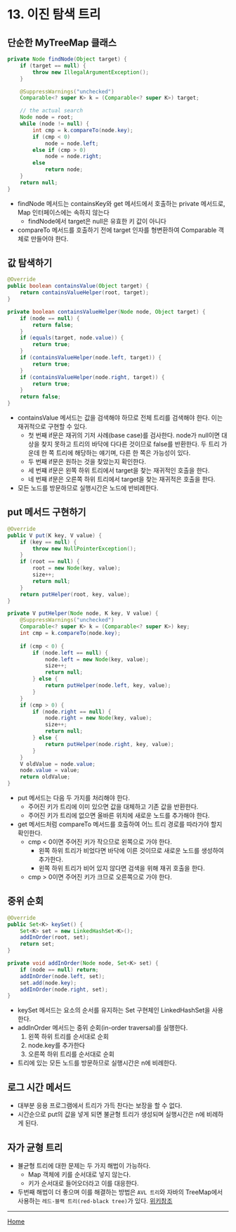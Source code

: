 # 13. 이진 탐색 트리

## 단순한 MyTreeMap 클래스

```java
private Node findNode(Object target) {
    if (target == null) {
        throw new IllegalArgumentException();
    }

    @SuppressWarnings("unchecked")
    Comparable<? super K> k = (Comparable<? super K>) target;

    // the actual search
    Node node = root;
    while (node != null) {
        int cmp = k.compareTo(node.key);
        if (cmp < 0)
            node = node.left;
        else if (cmp > 0)
            node = node.right;
        else
            return node;
    }
    return null;
}
```

- findNode 메서드는 containsKey와 get 메서드에서 호출하는 private 메서드로, Map 인터페이스에는 속하지 않는다
    - findNode에서 target은 null은 유효한 키 값이 아니다
- compareTo 메서드를 호출하기 전에 target 인자를 형변환하여 Comparable 객체로 만들어야 한다.


## 값 탐색하기

```java
@Override
public boolean containsValue(Object target) {
    return containsValueHelper(root, target);
}

private boolean containsValueHelper(Node node, Object target) {
    if (node == null) {
        return false;
    }
    if (equals(target, node.value)) {
        return true;
    }
    if (containsValueHelper(node.left, target)) {
        return true;
    }
    if (containsValueHelper(node.right, target)) {
        return true;
    }
    return false;
}
```

- containsValue 메서드는 값을 검색해야 하므로 전체 트리를 검색해야 한다. 이는 재귀적으로 구현할 수 있다.
    - 첫 번째 if문은 재귀의 기저 사례(base case)를 검사한다. node가 null이면 대상을 찾지 못하고 트리의 바닥에 다다른 것이므로 false를 반환한다. 두 트리 가운데 한 쪽 트리에 해당하는 얘기며, 다른 한 쪽은 가능성이 있다.
    - 두 번째 if문은 원하는 것을 찾았는지 확인한다.
    - 세 번쨰 if문은 왼쪽 하위 트리에서 target을 찾는 재귀적인 호출을 한다.
    - 네 번째 if문은 오른쪽 하위 트리에서 target을 찾는 재귀적은 호출을 한다.
- 모든 노드를 방문하므로 실행시간은 노드에 반비례한다.


## put 메서드 구현하기

```java
@Override
public V put(K key, V value) {
    if (key == null) {
        throw new NullPointerException();
    }
    if (root == null) {
        root = new Node(key, value);
        size++;
        return null;
    }
    return putHelper(root, key, value);
}

private V putHelper(Node node, K key, V value) {
    @SuppressWarnings("unchecked")
    Comparable<? super K> k = (Comparable<? super K>) key;
    int cmp = k.compareTo(node.key);
    
    if (cmp < 0) {
        if (node.left == null) {
            node.left = new Node(key, value);
            size++;
            return null;
        } else {
            return putHelper(node.left, key, value);
        }
    }
    if (cmp > 0) {
        if (node.right == null) {
            node.right = new Node(key, value);
            size++;
            return null;
        } else {
            return putHelper(node.right, key, value);
        }
    }
    V oldValue = node.value;
    node.value = value;
    return oldValue;
}
``` 

- put 메서드는 다음 두 가지를 처리해야 한다.
    - 주어진 키가 트리에 이미 있으면 값을 대체하고 기존 값을 반환한다.
    - 주어진 키가 트리에 없으면 올바른 위치에 새로운 노드를 추가해야 한다.
- get 메서드처럼 compareTo 메서드를 호출하여 어느 트리 경로를 따라가야 할지 확인한다.
    - cmp < 0이면 주어진 키가 작으므로 왼쪽으로 가야 한다.
        - 왼쪽 하위 트리가 비었다면 바닥에 이른 것이므로 새로운 노드를 생성하여 추가한다.
        - 왼쪽 하위 트리가 비어 있지 않다면 검색을 위해 재귀 호출을 한다.
    - cmp > 0이면 주어진 키가 크므로 오른쪽으로 가야 한다. 
    

## 중위 순회

```java
@Override
public Set<K> keySet() {
    Set<K> set = new LinkedHashSet<K>();
    addInOrder(root, set);
    return set;
}

private void addInOrder(Node node, Set<K> set) {
    if (node == null) return;
    addInOrder(node.left, set);
    set.add(node.key);
    addInOrder(node.right, set);
}
```

- keySet 메서드는 요소의 순서를 유지하는 Set 구현체인 LinkedHashSet을 사용한다.
- addInOrder 메서드는 중위 순회(in-order traversal)를 실행한다.
    1. 왼쪽 하위 트리를 순서대로 순회
    2. node.key를 추가한다
    3. 오른쪽 하위 트리를 순서대로 순회
- 트리에 있는 모든 노드를 방문하므로 실행시간은 n에 비례한다.


## 로그 시간 메서드

- 대부분 응용 프로그램에서 트리가 가득 찬다는 보장을 할 수 없다.
- 시간순으로 put의 값을 넣게 되면 불균형 트리가 생성되며 실행시간은 n에 비례하게 된다.


## 자가 균형 트리

- 뷸균형 트리에 대한 문제는 두 가지 해법이 가능하다.
    - Map 객체에 키를 순서대로 넣지 않는다.
    - 키가 순서대로 들어오더라고 이를 대응한다.
- 두번째 해법이 더 좋으며 이를 해결하는 방법은 `AVL 트리`와 자바의 TreeMap에서 사용하는 `레드-블랙 트리(red-black tree)`가 있다. [위키참조](https://en.wikipedia.org/wiki/Self-balancing_binary_search_tree)

---
[Home](../README.md)
